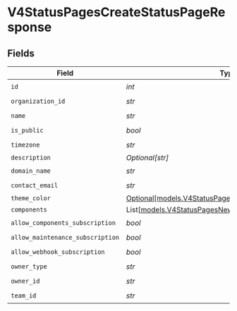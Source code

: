 # V4StatusPagesCreateStatusPageResponse


## Fields

| Field                                                                                                        | Type                                                                                                         | Required                                                                                                     | Description                                                                                                  |
| ------------------------------------------------------------------------------------------------------------ | ------------------------------------------------------------------------------------------------------------ | ------------------------------------------------------------------------------------------------------------ | ------------------------------------------------------------------------------------------------------------ |
| `id`                                                                                                         | *int*                                                                                                        | :heavy_check_mark:                                                                                           | N/A                                                                                                          |
| `organization_id`                                                                                            | *str*                                                                                                        | :heavy_check_mark:                                                                                           | N/A                                                                                                          |
| `name`                                                                                                       | *str*                                                                                                        | :heavy_check_mark:                                                                                           | N/A                                                                                                          |
| `is_public`                                                                                                  | *bool*                                                                                                       | :heavy_check_mark:                                                                                           | N/A                                                                                                          |
| `timezone`                                                                                                   | *str*                                                                                                        | :heavy_check_mark:                                                                                           | N/A                                                                                                          |
| `description`                                                                                                | *Optional[str]*                                                                                              | :heavy_minus_sign:                                                                                           | N/A                                                                                                          |
| `domain_name`                                                                                                | *str*                                                                                                        | :heavy_check_mark:                                                                                           | N/A                                                                                                          |
| `contact_email`                                                                                              | *str*                                                                                                        | :heavy_check_mark:                                                                                           | N/A                                                                                                          |
| `theme_color`                                                                                                | [Optional[models.V4StatusPagesNewStatusPageThemeColor]](../models/v4statuspagesnewstatuspagethemecolor.md)   | :heavy_minus_sign:                                                                                           | N/A                                                                                                          |
| `components`                                                                                                 | List[[models.V4StatusPagesNewStatusPageComponentList](../models/v4statuspagesnewstatuspagecomponentlist.md)] | :heavy_minus_sign:                                                                                           | N/A                                                                                                          |
| `allow_components_subscription`                                                                              | *bool*                                                                                                       | :heavy_check_mark:                                                                                           | N/A                                                                                                          |
| `allow_maintenance_subscription`                                                                             | *bool*                                                                                                       | :heavy_check_mark:                                                                                           | N/A                                                                                                          |
| `allow_webhook_subscription`                                                                                 | *bool*                                                                                                       | :heavy_check_mark:                                                                                           | N/A                                                                                                          |
| `owner_type`                                                                                                 | *str*                                                                                                        | :heavy_check_mark:                                                                                           | N/A                                                                                                          |
| `owner_id`                                                                                                   | *str*                                                                                                        | :heavy_check_mark:                                                                                           | N/A                                                                                                          |
| `team_id`                                                                                                    | *str*                                                                                                        | :heavy_check_mark:                                                                                           | N/A                                                                                                          |